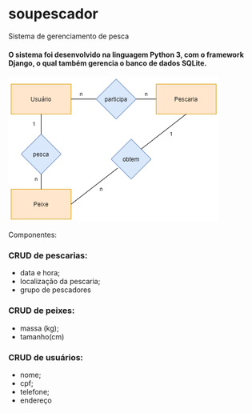 # soupescador
Sistema de gerenciamento de pesca

#### O sistema foi desenvolvido na linguagem Python 3, com o framework Django, o qual também gerencia o banco de dados SQLite.

![Modelo ER](https://github.com/tatiane-medeiros/soupescador/blob/master/er.png?raw=true)

Componentes:

### CRUD de pescarias: 
- data e hora;
- localização da pescaria;
- grupo de pescadores

### CRUD de peixes: 
- massa (kg);
- tamanho(cm)

### CRUD de usuários: 
- nome;
- cpf;
- telefone;
- endereço 

